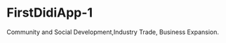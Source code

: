 FirstDidiApp-1
=============

Community and Social Development,Industry Trade, Business Expansion.

